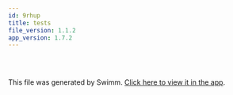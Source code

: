 ```yaml
---
id: 9rhup
title: tests
file_version: 1.1.2
app_version: 1.7.2
---
```


<!--MERMAID {width:100}-->
```mermaid

```
<!--MCONTENT {content: "<br/>"} --->

<br/>

This file was generated by Swimm. [Click here to view it in the app](https://swimm-web-app.web.app/repos/Z2l0aHViJTNBJTNBTm9hUmVwbyUzQSUzQU5vYW96ZXI=/docs/9rhup).
